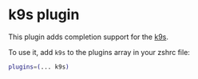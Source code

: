 # k9s plugin

This plugin adds completion support for the [k9s](https://k9scli.io).

To use it, add `k9s` to the plugins array in your zshrc file:

```zsh
plugins=(... k9s)
```
